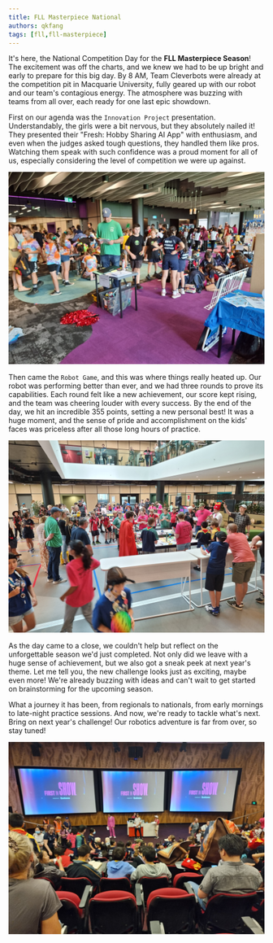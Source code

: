 ```yaml
---
title: FLL Masterpiece National
authors: qkfang
tags: [fll,fll-masterpiece]
---
```



It's here, the National Competition Day for the **FLL Masterpiece Season**! The excitement was off the charts, and we knew we had to be up bright and early to prepare for this big day. By 8 AM, Team Cleverbots were already at the competition pit in Macquarie University, fully geared up with our robot and our team's contagious energy. The atmosphere was buzzing with teams from all over, each ready for one last epic showdown.

First on our agenda was the `Innovation Project` presentation. Understandably, the girls were a bit nervous, but they absolutely nailed it! They presented their "Fresh: Hobby Sharing AI App" with enthusiasm, and even when the judges asked tough questions, they handled them like pros. Watching them speak with such confidence was a proud moment for all of us, especially considering the level of competition we were up against.

![alt text](images/fll-masterpiece-national-showcase.png)

Then came the `Robot Game`, and this was where things really heated up. Our robot was performing better than ever, and we had three rounds to prove its capabilities. Each round felt like a new achievement, our score kept rising, and the team was cheering louder with every success. By the end of the day, we hit an incredible 355 points, setting a new personal best! It was a huge moment, and the sense of pride and accomplishment on the kids' faces was priceless after all those long hours of practice.

![alt text](images/fll-masterpiece-national-robot-game.png)

As the day came to a close, we couldn't help but reflect on the unforgettable season we'd just completed. Not only did we leave with a huge sense of achievement, but we also got a sneak peek at next year's theme. Let me tell you, the new challenge looks just as exciting, maybe even more! We're already buzzing with ideas and can't wait to get started on brainstorming for the upcoming season.

What a journey it has been, from regionals to nationals, from early mornings to late-night practice sessions. And now, we're ready to tackle what's next. Bring on next year's challenge! Our robotics adventure is far from over, so stay tuned!

![alt text](images/fll-masterpiece-national-ceremony.png)


